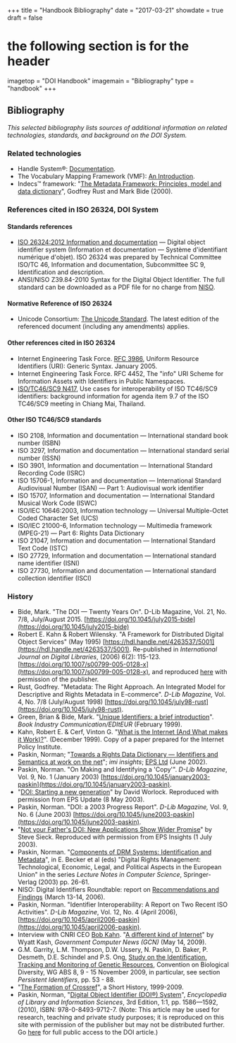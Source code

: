 +++
title = "Handbook Bibliography"
date = "2017-03-21"
showdate = true
draft = false
# the following section is for the header
imagetop = "DOI Handbook"
imagemain = "Bibliography"
type = "handbook"
+++

Bibliography
------------

_This selected bibliography lists sources of additional information on related technologies, standards, and background on the DOI System._

### Related technologies

* Handle System®: [Documentation](http://www.handle.net/documentation.html).
* The Vocabulary Mapping Framework (VMF): [An Introduction](https://www.doi.org/VMF/documents/VocabularyMappingFrameworkIntroductionV1.0(091212).pdf).
* Indecs™ framework: "[The <indecs> Metadata Framework: Principles, model and data dictionary](/resources/indecs_framework_2000.pdf)", Godfrey Rust and Mark Bide (2000).

### References cited in ISO 26324, DOI System

#### Standards references

* [ISO 26324:2012 Information and documentation](http://www.iso.org/iso/catalogue_detail?csnumber=43506) — Digital object identifier system (Information et documentation — Système d'identifiant numérique d'objet). ISO 26324 was prepared by Technical Committee ISO/TC 46, Information and documentation, Subcommittee SC 9, Identification and description.
* ANSI/NISO Z39.84-2010 Syntax for the Digital Object Identifier. The full standard can be downloaded as a PDF file for no charge from [NISO](http://www.niso.org).

#### Normative Reference of ISO 26324

* Unicode Consortium: [The Unicode Standard](http://www.unicode.org). The latest edition of the referenced document (including any amendments) applies.

#### Other references cited in ISO 26324

* Internet Engineering Task Force. [RFC 3986](http://www.ietf.org/rfc/rfc3986.txt), Uniform Resource Identifiers (URI): Generic Syntax. January 2005.
* Internet Engineering Task Force. RFC 4452, The "info" URI Scheme for Information Assets with Identifiers in Public Namespaces.
* [ISO/TC46/SC9 N417](http://www.collectionscanada.ca/iso/tc46sc9/docs/sc9n417.pdf), Use cases for interoperability of ISO TC46/SC9 identifiers: background information for agenda item 9.7 of the ISO TC46/SC9 meeting in Chiang Mai, Thailand.

#### Other ISO TC46/SC9 standards

* ISO 2108, Information and documentation — International standard book number (ISBN)
* ISO 3297, Information and documentation — International standard serial number (ISSN)
* ISO 3901, Information and documentation — International Standard Recording Code (ISRC)
* ISO 15706-1, Information and documentation — International Standard Audiovisual Number (ISAN) — Part 1: Audiovisual work identifier
* ISO 15707, Information and documentation — International Standard Musical Work Code (ISWC)
* ISO/IEC 10646:2003, Information technology — Universal Multiple-Octet Coded Character Set (UCS)
* ISO/IEC 21000-6, Information technology — Multimedia framework (MPEG-21) — Part 6: Rights Data Dictionary
* ISO 21047, Information and documentation — International Standard Text Code (ISTC)
* ISO 27729, Information and documentation — International standard name identifier (ISNI)
* ISO 27730, Information and documentation — International standard collection identifier (ISCI)

### History

* Bide, Mark. "The DOI — Twenty Years On". D-Lib Magazine, Vol. 21, No. 7/8, July/August 2015. [https://doi.org/10.1045/july2015-bide](https://doi.org/10.1045/july2015-bide)
* Robert E. Kahn & Robert Wilensky. "A Framework for Distributed Digital Object Services" (May 1995) [https://hdl.handle.net/4263537/5001](https://hdl.handle.net/4263537/5001). Re-published in _International Journal on Digital Libraries_, (2006) 6(2): 115-123. [https://doi.org/10.1007/s00799-005-0128-x](https://doi.org/10.1007/s00799-005-0128-x), and reproduced [here](../topics/2006_05_02_Kahn_Framework.pdf) with permission of the publisher.
* Rust, Godfrey. "Metadata: The Right Approach. An Integrated Model for Descriptive and Rights Metadata in E-commerce". _D-Lib Magazine,_ Vol. 4, No. 7/8 (July/August 1998) [https://doi.org/10.1045/july98-rust](https://doi.org/10.1045/july98-rust).
* Green, Brian & Bide, Mark. "[Unique Identifiers: a brief introduction](http://www.bic.org.uk/files/pdfs/uniquid.pdf)". _Book Industry Communication/EDItEUR_ (February 1999).
* Kahn, Robert E. & Cerf, Vinton G. "[What is the Internet (And What makes it Work)?](http://www.cnri.reston.va.us/what_is_internet.html)". (December 1999). Copy of a paper prepared for the Internet Policy Institute.
* Paskin, Norman; "[Towards a Rights Data Dictionary — Identifiers and Semantics at work on the net](../topics/020522IMI.pdf)"; _imi insights_; [EPS Ltd](http://www.epsltd.com/) (June 2002).
* Paskin, Norman. "On Making and Identifying a 'Copy'". _D-Lib Magazine_, Vol. 9, No. 1 (January 2003) [https://doi.org/10.1045/january2003-paskin](https://doi.org/10.1045/january2003-paskin).
* "[DOI: Starting a new generation](../news/EPS080503-DOIs.pdf)" by David Worlock. Reproduced with permission from EPS Update (8 May 2003).
* Paskin, Norman. "DOI: a 2003 Progress Report". _D-Lib Magazine,_ Vol. 9, No. 6 (June 2003) [https://doi.org/10.1045/june2003-paskin](https://doi.org/10.1045/june2003-paskin).
* "[Not your Father's DOI: New Applications Show Wider Promise](../news/EPS010703-DOIs.pdf)" by Steve Sieck. Reproduced with permission from EPS Insights (1 July 2003).
* Paskin, Norman. "[Components of DRM Systems: Identification and Metadata](../topics/drm_paskin_20030113_b1.pdf)", in E. Becker et al (eds) "Digital Rights Management: Technological, Economic, Legal, and Political Aspects in the European Union" in the series _Lecture Notes in Computer Science_, Springer-Verlag (2003) pp. 26-61.
* NISO: Digital Identifiers Roundtable: report on [Recommendations and Findings](http://niso.kavi.com/news/events/niso/past/ID-06-wkshp/ID-workshop-Report2006725.pdf) (March 13-14, 2006).
* Paskin, Norman. "Identifier Interoperability: A Report on Two Recent ISO Activities". _D-Lib Magazine_, Vol. 12, No. 4 (April 2006), [https://doi.org/10.1045/april2006-paskin](https://doi.org/10.1045/april2006-paskin).
* Interview with CNRI CEO [Bob Kahn](http://www.cnri.reston.va.us/bios/kahn.html). "[A different kind of Internet](http://gcn.com/articles/2009/05/18/gcn-interview-with-robert-kahn.aspx)" by Wyatt Kash, _Government Computer News (GCN)_ (May 14, 2009).
* G.M. Garrity, L.M. Thompson, D.W. Ussery, N. Paskin, D. Baker, P. Desmeth, D.E. Schindel and P.S. Ong, [Study on the Identification, Tracking and Monitoring of Genetic Resources](https://www.cbd.int/doc/meetings/abs/abswg-08/information/abswg-08-abswg-07-inf-02-en.pdf), Convention on Biological Diversity, WG ABS 8, 9 - 15 November 2009, in particular, see section _Persistent Identifiers_, pp. 53 - 88.
* "[The Formation of Crossref](http://www.crossref.org/08downloads/CrossRef10Years.pdf)", a Short History, 1999-2009.
* Paskin, Norman, "[Digital Object Identifier (DOI®) System](../overview/DOI_article_ELIS3.pdf)", _Encyclopedia of Library and Information Sciences_, 3rd Edition, 1:1, pp. 1586—1592, (2010), ISBN: 978-0-8493-9712-7. (Note: This article may be used for research, teaching and private study purposes; it is reproduced on this site with permission of the publisher but may not be distributed further. Go [here](http://www.tandfonline.com/doi/book/10.1081/E-ELIS3) for full public access to the DOI article.)
